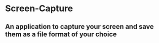 # Screen-Capture

## An application to capture your screen and save them as a file format of your choice

